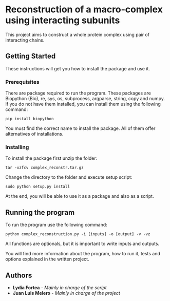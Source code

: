 # Reconstruction of a macro-complex using interacting subunits

This project aims to construct a whole protein complex using pair of interacting chains.

## Getting Started

These instructions will get you how to install the package and use it.

### Prerequisites

There are package required to run the program. These packages are Biopython (Bio), re, sys, os, subprocess, argparse, string, copy and numpy. If you do not have them installed, you can install them using the following command:

```
pip install biopython
```
You must find the correct name to install the package. All of them offer alternatives of installations.

### Installing

To install the package first unzip the folder:

```
tar -xzfcv complex_reconstr.tar.gz
```

Change the directory to the folder and execute setup script:

```
sudo python setup.py install
```

At the end, you will be able to use it as a package and also as a script.

## Running the program

To run the program use the following command:

```
python complex_reconstruction.py -i [inputs] -o [output] -v -vz
```

All functions are optionals, but it is important to write inputs and outputs. 

You will find more information about the program, how to run it, tests and options explained in the written project.


## Authors

* **Lydia Fortea** - *Mainly in charge of the script*
* **Juan Luis Melero** - *Mainly in charge of the project*



